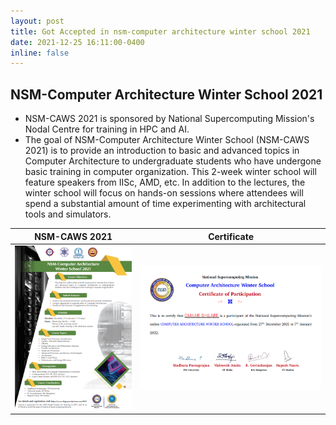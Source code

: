 ```yaml
---
layout: post
title: Got Accepted in nsm-computer architecture winter school 2021
date: 2021-12-25 16:11:00-0400
inline: false
---
```


## NSM-Computer Architecture Winter School 2021


- NSM-CAWS 2021 is sponsored by National Supercomputing Mission's Nodal Centre for training in HPC and AI.
- The goal of NSM-Computer Architecture Winter School (NSM-CAWS 2021) is to provide an introduction to basic and advanced topics in Computer Architecture to undergraduate students who have undergone basic training in computer organization. This 2-week winter school will feature speakers from IISc, AMD, etc. In addition to the lectures, the winter school will focus on hands-on sessions where attendees will spend a substantial amount of time experimenting with architectural tools and simulators.

NSM-CAWS 2021           |  Certificate
:-------------------------:|:-------------------------:
![](/assets/img/2022-01-15-14-25-42.png) |  ![](/assets/img/2022-01-15-14-26-27.png)
